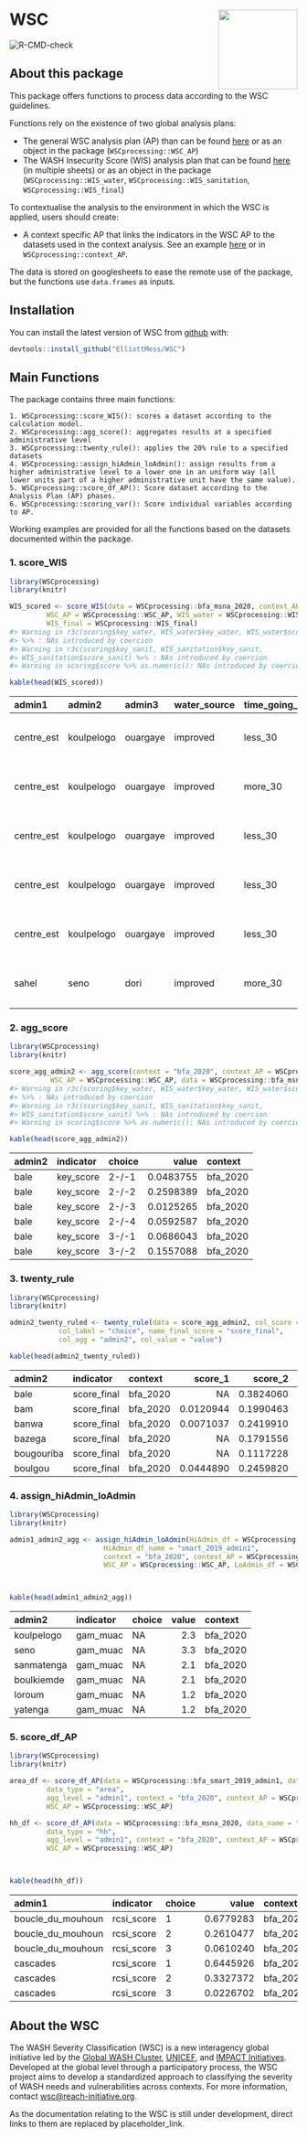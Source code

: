
<!-- README.md is generated from README.Rmd. Please edit that file -->

# WSC <img src='man/figures/WSC_logo_EN.png' align="right" height="138.5" />

![R-CMD-check](https://github.com/ElliottMess/WSC/workflows/R-CMD-check/badge.svg)

## About this package

This package offers functions to process data according to the WSC
guidelines.

Functions rely on the existence of two global analysis plans:

  - The general WSC analysis plan (AP) than can be found
    [here](https://docs.google.com/spreadsheets/d/1TKxD_DyBTTN6onxYiooqtcI_TVSwPfeE-t7ZHK1zzMU/edit?usp=sharing)
    or as an object in the package (`WSCprocessing::WSC_AP`)
  - The WASH Insecurity Score (WIS) analysis plan that can be found
    [here](https://docs.google.com/spreadsheets/d/1UCr-G9gD6YZmiOHDoP95qiMkEqi9jMG3lfzzv7WCFnM/edit?usp=sharing)
    (in multiple sheets) or as an object in the package
    (`WSCprocessing::WIS_water`, `WSCprocessing::WIS_sanitation`,
    `WSCprocessing::WIS_final`)

To contextualise the analysis to the environment in which the WSC is
applied, users should create:

  - A context specific AP that links the indicators in the WSC AP to the
    datasets used in the context analysis. See an example
    [here](https://docs.google.com/spreadsheets/d/1Pv1BBf32faE6J5tryubhVOsQJfGXaDb2t23KWGab52U/edit?usp=sharing)
    or in `WSCprocessing::context_AP`.

The data is stored on googlesheets to ease the remote use of the
package, but the functions use `data.frames` as inputs.

## Installation

You can install the latest version of WSC from
[github](https://github.com/ElliottMess/WSC) with:

``` r
devtools::install_github("ElliottMess/WSC")
```

## Main Functions

The package contains three main functions:

    1. WSCprocessing::score_WIS(): scores a dataset according to the calculation model.
    2. WSCprocessing::agg_score(): aggregates results at a specified administrative level
    3. WSCprocessing::twenty_rule(): applies the 20% rule to a specified datasets
    4. WSCprocessing::assign_hiAdmin_loAdmin(): assign results from a higher administrative level to a lower one in an uniform way (all lower units part of a higher administrative unit have the same value).
    5. WSCprocessing::score_df_AP(): Score dataset according to the Analysis Plan (AP) phases.
    6. WSCprocessing::scoring_var(): Score individual variables according to AP.

Working examples are provided for all the functions based on the
datasets documented within the package.

### 1\. score\_WIS

``` r
library(WSCprocessing)
library(knitr)

WIS_scored <- score_WIS(data = WSCprocessing::bfa_msna_2020, context_AP = WSCprocessing::context_AP, context = "bfa_2020",
         WSC_AP = WSCprocessing::WSC_AP, WIS_water = WSCprocessing::WIS_water, WIS_sanitation = WSCprocessing::WIS_sanitation,
         WIS_final = WSCprocessing::WIS_final)
#> Warning in r3c(scoring$key_water, WIS_water$key_water, WIS_water$score_water)
#> %>% : NAs introduced by coercion
#> Warning in r3c(scoring$key_sanit, WIS_sanitation$key_sanit,
#> WIS_sanitation$score_sanit) %>% : NAs introduced by coercion
#> Warning in scoring$score %>% as.numeric(): NAs introduced by coercion

kable(head(WIS_scored))
```

| admin1      | admin2     | admin3   | water\_source | time\_going\_water\_source | time\_queing\_water\_source | sufficiency\_of\_water | access\_to\_soap | uuid                                 | cluster\_id    | distance\_to\_water\_source | weights     | type\_of\_sanitation\_facility | sanitation\_facility\_sharing | water\_source\_dist | key\_water                      | key\_sanit                                       | water\_score | sanit\_score | key\_score | score | score\_final |
| :---------- | :--------- | :------- | :------------ | :------------------------- | :-------------------------- | :--------------------- | :--------------- | :----------------------------------- | :------------- | :-------------------------- | :---------- | :----------------------------- | :---------------------------- | :------------------ | :------------------------------ | :----------------------------------------------- | -----------: | -----------: | :--------- | :---- | -----------: |
| centre\_est | koulpelogo | ouargaye | improved      | less\_30                   | less\_30                    | sufficient             | no\_soap         | f3227fe6-78ba-490b-9480-0f31750ac1f6 | BF480204\_pdi  | less\_30                    | 0.034512707 | open\_defec                    | NA                            | improved\_less\_30  | sufficient-/-improved\_less\_30 | open\_defec-/-NA-/-no\_soap                      |            2 |            4 | 2-/-4      | 3     |            3 |
| centre\_est | koulpelogo | ouargaye | improved      | more\_30                   | less\_30                    | sufficient             | no\_soap         | e27b5949-728e-4913-b07f-c94a1b278ace | BF480204\_pdi  | more\_30                    | 0.034512707 | open\_defec                    | NA                            | improved\_more\_30  | sufficient-/-improved\_more\_30 | open\_defec-/-NA-/-no\_soap                      |            3 |            4 | 3-/-4      | 4     |            4 |
| centre\_est | koulpelogo | ouargaye | improved      | less\_30                   | less\_30                    | sufficient             | no\_soap         | 127ce1fa-e05c-4b3e-9eca-8df58a4c61de | BF480204\_pdi  | less\_30                    | 0.034512707 | latrine\_nonhygienic           | shared\_less20                | improved\_less\_30  | sufficient-/-improved\_less\_30 | latrine\_nonhygienic-/-shared\_less20-/-no\_soap |            2 |            3 | 2-/-3      | 3     |            3 |
| centre\_est | koulpelogo | ouargaye | improved      | less\_30                   | less\_30                    | sufficient             | soap             | 994088cf-ac1e-4174-9ecb-ff2201d98655 | BF480204\_pdi  | less\_30                    | 0.034512707 | latrine\_hygienic              | not\_shared                   | improved\_less\_30  | sufficient-/-improved\_less\_30 | latrine\_hygienic-/-not\_shared-/-soap           |            2 |            1 | 2-/-1      | 2     |            2 |
| centre\_est | koulpelogo | ouargaye | improved      | less\_30                   | less\_30                    | sufficient             | no\_soap         | afff9552-7ae6-403c-b688-f501285458a2 | BF480204\_pdi  | less\_30                    | 0.034512707 | latrine\_hygienic              | shared\_20to50                | improved\_less\_30  | sufficient-/-improved\_less\_30 | latrine\_hygienic-/-shared\_20to50-/-no\_soap    |            2 |            4 | 2-/-4      | 3     |            3 |
| sahel       | seno       | dori     | improved      | more\_30                   | more\_30                    | sufficient             | soap             | ec37cd9c-27a4-4a48-8ac5-ceef62c3cfc7 | BF560202\_host | more\_30                    | 0.574334461 | latrine\_hygienic              | shared\_less20                | improved\_more\_30  | sufficient-/-improved\_more\_30 | latrine\_hygienic-/-shared\_less20-/-soap        |            3 |            2 | 3-/-2      | 3     |            3 |

### 2\. agg\_score

``` r
library(WSCprocessing)
library(knitr)

score_agg_admin2 <- agg_score(context = "bfa_2020", context_AP = WSCprocessing::context_AP,
          WSC_AP = WSCprocessing::WSC_AP, data = WSCprocessing::bfa_msna_2020)
#> Warning in r3c(scoring$key_water, WIS_water$key_water, WIS_water$score_water)
#> %>% : NAs introduced by coercion
#> Warning in r3c(scoring$key_sanit, WIS_sanitation$key_sanit,
#> WIS_sanitation$score_sanit) %>% : NAs introduced by coercion
#> Warning in scoring$score %>% as.numeric(): NAs introduced by coercion

kable(head(score_agg_admin2))
```

| admin2 | indicator  | choice |     value | context   |
| :----- | :--------- | :----- | --------: | :-------- |
| bale   | key\_score | 2-/-1  | 0.0483755 | bfa\_2020 |
| bale   | key\_score | 2-/-2  | 0.2598389 | bfa\_2020 |
| bale   | key\_score | 2-/-3  | 0.0125265 | bfa\_2020 |
| bale   | key\_score | 2-/-4  | 0.0592587 | bfa\_2020 |
| bale   | key\_score | 3-/-1  | 0.0686043 | bfa\_2020 |
| bale   | key\_score | 3-/-2  | 0.1557088 | bfa\_2020 |

### 3\. twenty\_rule

``` r
library(WSCprocessing)
library(knitr)

admin2_twenty_ruled <- twenty_rule(data = score_agg_admin2, col_score = "indicator",
            col_label = "choice", name_final_score = "score_final",
            col_agg = "admin2", col_value = "value")

kable(head(admin2_twenty_ruled))
```

| admin2     | indicator    | context   |  score\_1 |  score\_2 |  score\_3 |  score\_4 |  score\_5 | score\_final |
| :--------- | :----------- | :-------- | --------: | --------: | --------: | --------: | --------: | :----------- |
| bale       | score\_final | bfa\_2020 |        NA | 0.3824060 | 0.3978353 | 0.2045352 | 0.0152235 | 4            |
| bam        | score\_final | bfa\_2020 | 0.0120944 | 0.1990463 | 0.4323360 | 0.3504298 | 0.0060935 | 4            |
| banwa      | score\_final | bfa\_2020 | 0.0071037 | 0.2419910 | 0.5036909 | 0.2187994 | 0.0284149 | 4            |
| bazega     | score\_final | bfa\_2020 |        NA | 0.1791556 | 0.5628474 | 0.2579969 |        NA | 4            |
| bougouriba | score\_final | bfa\_2020 |        NA | 0.1117228 | 0.4725281 | 0.3882772 | 0.0274719 | 4            |
| boulgou    | score\_final | bfa\_2020 | 0.0444890 | 0.2459820 | 0.4317736 | 0.2777554 |        NA | 4            |

### 4\. assign\_hiAdmin\_loAdmin

``` r
library(WSCprocessing)
library(knitr)

admin1_admin2_agg <- assign_hiAdmin_loAdmin(HiAdmin_df = WSCprocessing::bfa_smart_2019_admin1, HiAdmin_name = "admin1",
                       HiAdmin_df_name = "smart_2019_admin1",
                       context = "bfa_2020", context_AP = WSCprocessing::context_AP,
                       WSC_AP = WSCprocessing::WSC_AP, LoAdmin_df = WSCprocessing::bfa_msna_2020, LoAdmin_name = "admin2")



kable(head(admin1_admin2_agg))
```

| admin2     | indicator | choice | value | context   |
| :--------- | :-------- | :----- | ----: | :-------- |
| koulpelogo | gam\_muac | NA     |   2.3 | bfa\_2020 |
| seno       | gam\_muac | NA     |   3.3 | bfa\_2020 |
| sanmatenga | gam\_muac | NA     |   2.1 | bfa\_2020 |
| boulkiemde | gam\_muac | NA     |   2.1 | bfa\_2020 |
| loroum     | gam\_muac | NA     |   1.2 | bfa\_2020 |
| yatenga    | gam\_muac | NA     |   1.2 | bfa\_2020 |

### 5\. score\_df\_AP

``` r
library(WSCprocessing)
library(knitr)

area_df <- score_df_AP(data = WSCprocessing::bfa_smart_2019_admin1, data_name = "smart_2019_admin1",
         data_type = "area",
         agg_level = "admin1", context = "bfa_2020", context_AP = WSCprocessing::context_AP,
         WSC_AP = WSCprocessing::WSC_AP)

hh_df <- score_df_AP(data = WSCprocessing::bfa_msna_2020, data_name = "msna_2020",
         data_type = "hh",
         agg_level = "admin1", context = "bfa_2020", context_AP = WSCprocessing::context_AP,
         WSC_AP = WSCprocessing::WSC_AP)



kable(head(hh_df))
```

| admin1              | indicator   | choice |     value | context   |
| :------------------ | :---------- | :----- | --------: | :-------- |
| boucle\_du\_mouhoun | rcsi\_score | 1      | 0.6779283 | bfa\_2020 |
| boucle\_du\_mouhoun | rcsi\_score | 2      | 0.2610477 | bfa\_2020 |
| boucle\_du\_mouhoun | rcsi\_score | 3      | 0.0610240 | bfa\_2020 |
| cascades            | rcsi\_score | 1      | 0.6445926 | bfa\_2020 |
| cascades            | rcsi\_score | 2      | 0.3327372 | bfa\_2020 |
| cascades            | rcsi\_score | 3      | 0.0226702 | bfa\_2020 |

## About the WSC

The WASH Severity Classification (WSC) is a new interagency global
initiative led by the [Global WASH Cluster](http://washcluster.net/),
[UNICEF](https://www.unicef.org/), and [IMPACT
Initiatives](impact-initiatives.org/). Developed at the global level
through a participatory process, the WSC project aims to develop a
standardized approach to classifying the severity of WASH needs and
vulnerabilities across contexts. For more information, contact
<wsc@reach-initiative.org>.

As the documentation relating to the WSC is still under development,
direct links to them are replaced by placeholder\_link.
